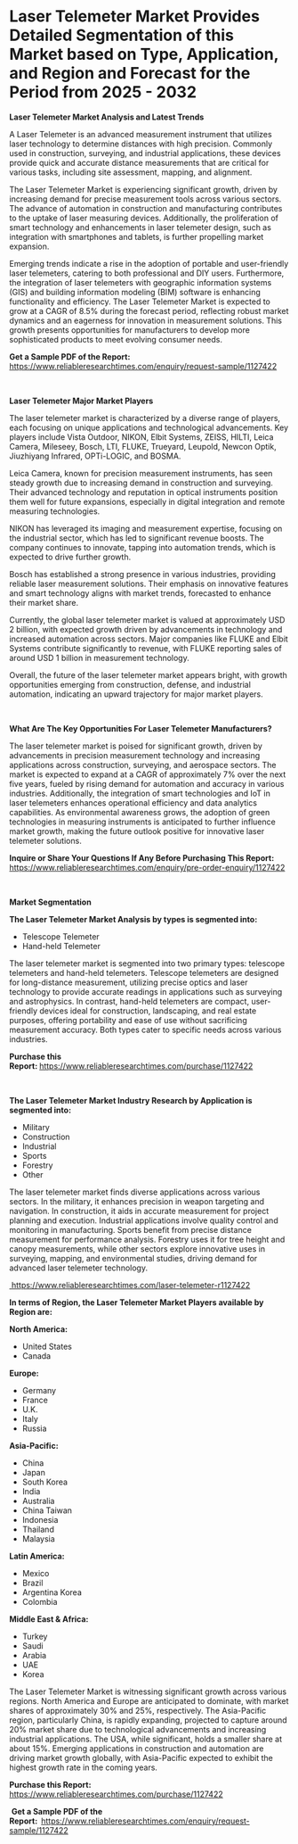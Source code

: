 <p><h1>Laser Telemeter Market Provides Detailed Segmentation of this Market based on Type, Application, and Region and Forecast for the Period from 2025 - 2032</h1></p><p><strong>Laser Telemeter Market Analysis and Latest Trends</strong></p>
<p><p>A Laser Telemeter is an advanced measurement instrument that utilizes laser technology to determine distances with high precision. Commonly used in construction, surveying, and industrial applications, these devices provide quick and accurate distance measurements that are critical for various tasks, including site assessment, mapping, and alignment.</p><p>The Laser Telemeter Market is experiencing significant growth, driven by increasing demand for precise measurement tools across various sectors. The advance of automation in construction and manufacturing contributes to the uptake of laser measuring devices. Additionally, the proliferation of smart technology and enhancements in laser telemeter design, such as integration with smartphones and tablets, is further propelling market expansion.</p><p>Emerging trends indicate a rise in the adoption of portable and user-friendly laser telemeters, catering to both professional and DIY users. Furthermore, the integration of laser telemeters with geographic information systems (GIS) and building information modeling (BIM) software is enhancing functionality and efficiency. The Laser Telemeter Market is expected to grow at a CAGR of 8.5% during the forecast period, reflecting robust market dynamics and an eagerness for innovation in measurement solutions. This growth presents opportunities for manufacturers to develop more sophisticated products to meet evolving consumer needs.</p></p>
<p><strong>Get a Sample PDF of the Report:&nbsp;</strong> <a href="https://www.reliableresearchtimes.com/enquiry/request-sample/1127422?utm_campaign=3113&utm_medium=2&utm_source=Github&utm_content=ia&utm_term=17042025&utm_id=laser-telemeter">https://www.reliableresearchtimes.com/enquiry/request-sample/1127422</a></p>
<p>&nbsp;</p>
<p><strong>Laser Telemeter Major Market Players</strong></p>
<p><p>The laser telemeter market is characterized by a diverse range of players, each focusing on unique applications and technological advancements. Key players include Vista Outdoor, NIKON, Elbit Systems, ZEISS, HILTI, Leica Camera, Mileseey, Bosch, LTI, FLUKE, Trueyard, Leupold, Newcon Optik, Jiuzhiyang Infrared, OPTi-LOGIC, and BOSMA. </p><p>Leica Camera, known for precision measurement instruments, has seen steady growth due to increasing demand in construction and surveying. Their advanced technology and reputation in optical instruments position them well for future expansions, especially in digital integration and remote measuring technologies.</p><p>NIKON has leveraged its imaging and measurement expertise, focusing on the industrial sector, which has led to significant revenue boosts. The company continues to innovate, tapping into automation trends, which is expected to drive further growth.</p><p>Bosch has established a strong presence in various industries, providing reliable laser measurement solutions. Their emphasis on innovative features and smart technology aligns with market trends, forecasted to enhance their market share.</p><p>Currently, the global laser telemeter market is valued at approximately USD 2 billion, with expected growth driven by advancements in technology and increased automation across sectors. Major companies like FLUKE and Elbit Systems contribute significantly to revenue, with FLUKE reporting sales of around USD 1 billion in measurement technology.</p><p>Overall, the future of the laser telemeter market appears bright, with growth opportunities emerging from construction, defense, and industrial automation, indicating an upward trajectory for major market players.</p></p>
<p>&nbsp;</p>
<p><strong>What Are The Key Opportunities For Laser Telemeter Manufacturers?</strong></p>
<p><p>The laser telemeter market is poised for significant growth, driven by advancements in precision measurement technology and increasing applications across construction, surveying, and aerospace sectors. The market is expected to expand at a CAGR of approximately 7% over the next five years, fueled by rising demand for automation and accuracy in various industries. Additionally, the integration of smart technologies and IoT in laser telemeters enhances operational efficiency and data analytics capabilities. As environmental awareness grows, the adoption of green technologies in measuring instruments is anticipated to further influence market growth, making the future outlook positive for innovative laser telemeter solutions.</p></p>
<p><strong>Inquire or Share Your Questions If Any Before Purchasing This Report:</strong> <a href="https://www.reliableresearchtimes.com/enquiry/pre-order-enquiry/1127422?utm_campaign=3113&utm_medium=2&utm_source=Github&utm_content=ia&utm_term=17042025&utm_id=laser-telemeter">https://www.reliableresearchtimes.com/enquiry/pre-order-enquiry/1127422</a></p>
<p>&nbsp;</p>
<p><strong>Market Segmentation</strong></p>
<p><strong>The Laser Telemeter Market Analysis by types is segmented into:</strong></p>
<p><ul><li>Telescope Telemeter</li><li>Hand-held Telemeter</li></ul></p>
<p><p>The laser telemeter market is segmented into two primary types: telescope telemeters and hand-held telemeters. Telescope telemeters are designed for long-distance measurement, utilizing precise optics and laser technology to provide accurate readings in applications such as surveying and astrophysics. In contrast, hand-held telemeters are compact, user-friendly devices ideal for construction, landscaping, and real estate purposes, offering portability and ease of use without sacrificing measurement accuracy. Both types cater to specific needs across various industries.</p></p>
<p><strong>Purchase this Report:&nbsp;</strong><a href="https://www.reliableresearchtimes.com/purchase/1127422?utm_campaign=3113&utm_medium=2&utm_source=Github&utm_content=ia&utm_term=17042025&utm_id=laser-telemeter">https://www.reliableresearchtimes.com/purchase/1127422</a></p>
<p>&nbsp;</p>
<p><strong>The Laser Telemeter Market Industry Research by Application is segmented into:</strong></p>
<p><ul><li>Military</li><li>Construction</li><li>Industrial</li><li>Sports</li><li>Forestry</li><li>Other</li></ul></p>
<p><p>The laser telemeter market finds diverse applications across various sectors. In the military, it enhances precision in weapon targeting and navigation. In construction, it aids in accurate measurement for project planning and execution. Industrial applications involve quality control and monitoring in manufacturing. Sports benefit from precise distance measurement for performance analysis. Forestry uses it for tree height and canopy measurements, while other sectors explore innovative uses in surveying, mapping, and environmental studies, driving demand for advanced laser telemeter technology.</p></p>
<p><a href="https://www.reliableresearchtimes.com/laser-telemeter-r1127422?utm_campaign=3113&utm_medium=2&utm_source=Github&utm_content=ia&utm_term=17042025&utm_id=laser-telemeter">&nbsp;https://www.reliableresearchtimes.com/laser-telemeter-r1127422</a></p>
<p><strong>In terms of Region, the Laser Telemeter Market Players available by Region are:</strong></p>
<p>
    <p> <strong> North America: </strong>
        <ul>
            <li>United States</li>
            <li>Canada</li>
        </ul>
        </p> 
    <p> <strong> Europe: </strong>
        <ul>
            <li>Germany</li>
            <li>France</li>
            <li>U.K.</li>
            <li>Italy</li>
            <li>Russia</li>
        </ul>
        </p> 
    <p> <strong> Asia-Pacific: </strong>
        <ul>
            <li>China</li>
            <li>Japan</li>
            <li>South Korea</li>
            <li>India</li>
            <li>Australia</li>
            <li>China Taiwan</li>
            <li>Indonesia</li>
            <li>Thailand</li>
            <li>Malaysia</li>
        </ul>
        </p> 
    <p> <strong> Latin America: </strong>
        <ul>
            <li>Mexico</li>
            <li>Brazil</li>
            <li>Argentina Korea</li>
            <li>Colombia</li>
        </ul>
        </p> 
    <p> <strong> Middle East & Africa: </strong>
        <ul>
            <li>Turkey</li>
            <li>Saudi</li>
            <li>Arabia</li>
            <li>UAE</li>
            <li>Korea</li>
        </ul>
    </p>
    </p>
<p><p>The Laser Telemeter Market is witnessing significant growth across various regions. North America and Europe are anticipated to dominate, with market shares of approximately 30% and 25%, respectively. The Asia-Pacific region, particularly China, is rapidly expanding, projected to capture around 20% market share due to technological advancements and increasing industrial applications. The USA, while significant, holds a smaller share at about 15%. Emerging applications in construction and automation are driving market growth globally, with Asia-Pacific expected to exhibit the highest growth rate in the coming years.</p></p>
<p><strong>Purchase this Report: </strong><a href="https://www.reliableresearchtimes.com/purchase/1127422?utm_campaign=3113&utm_medium=2&utm_source=Github&utm_content=ia&utm_term=17042025&utm_id=laser-telemeter">https://www.reliableresearchtimes.com/purchase/1127422</a></p>
<p>&nbsp;<strong>Get a Sample PDF of the Report:&nbsp;&nbsp;</strong><a href="https://www.reliableresearchtimes.com/enquiry/request-sample/1127422?utm_campaign=3113&utm_medium=2&utm_source=Github&utm_content=ia&utm_term=17042025&utm_id=laser-telemeter">https://www.reliableresearchtimes.com/enquiry/request-sample/1127422</a></p>
<p><strong></strong></p>
<p><p></p><p></p><p></p></p>